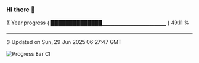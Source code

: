 ### Hi there 👋

⏳ Year progress { ██████████████▁▁▁▁▁▁▁▁▁▁▁▁▁▁▁▁ } 49.11 %

---

⏰ Updated on Sun, 29 Jun 2025 06:27:47 GMT

![Progress Bar CI](https://github.com/liununu/liununu/workflows/Progress%20Bar%20CI/badge.svg)
